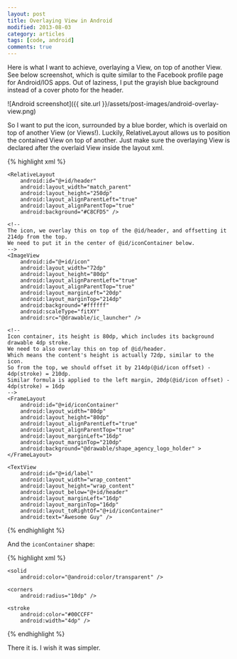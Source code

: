 ```yaml
---
layout: post
title: Overlaying View in Android
modified: 2013-08-03
category: articles
tags: [code, android]
comments: true
---
```


Here is what I want to achieve, overlaying a View, on top of another View. See below screenshot, which is quite similar to the Facebook profile page for Android/IOS apps. Out of laziness, I put the grayish blue background instead of a cover photo for the header.

![Android screenshot]({{ site.url }}/assets/post-images/android-overlay-view.png)

So I want to put the icon, surrounded by a blue border, which is overlaid on top of another View (or Views!). Luckily, RelativeLayout allows us to position the contained View on top of another. Just make sure the overlaying View is declared after the overlaid View inside the layout xml.

{% highlight xml %}
<RelativeLayout xmlns:android="http://schemas.android.com/apk/res/android"
    xmlns:tools="http://schemas.android.com/tools"
    android:layout_width="match_parent"
    android:layout_height="match_parent"
    tools:context=".MainActivity"
    tools:ignore="HardcodedText,ContentDescription" >

    <RelativeLayout
        android:id="@+id/header"
        android:layout_width="match_parent"
        android:layout_height="250dp"
        android:layout_alignParentLeft="true"
        android:layout_alignParentTop="true"
        android:background="#C8CFD5" />

    <!--
    The icon, we overlay this on top of the @id/header, and offsetting it 214dp from the top.
    We need to put it in the center of @id/iconContainer below.
    -->
    <ImageView
        android:id="@+id/icon"
        android:layout_width="72dp"
        android:layout_height="80dp"
        android:layout_alignParentLeft="true"
        android:layout_alignParentTop="true"
        android:layout_marginLeft="20dp"
        android:layout_marginTop="214dp"
        android:background="#ffffff"
        android:scaleType="fitXY"
        android:src="@drawable/ic_launcher" />

    <!--
    Icon container, its height is 80dp, which includes its background drawable 4dp stroke.
    We need to also overlay this on top of @id/header.
    Which means the content's height is actually 72dp, similar to the icon.
    So from the top, we should offset it by 214dp(@id/icon offset) - 4dp(stroke) = 210dp.
    Similar formula is applied to the left margin, 20dp(@id/icon offset) - 4dp(stroke) = 16dp
    -->
    <FrameLayout
        android:id="@+id/iconContainer"
        android:layout_width="80dp"
        android:layout_height="80dp"
        android:layout_alignParentLeft="true"
        android:layout_alignParentTop="true"
        android:layout_marginLeft="16dp"
        android:layout_marginTop="210dp"
        android:background="@drawable/shape_agency_logo_holder" >
    </FrameLayout>

    <TextView
        android:id="@+id/label"
        android:layout_width="wrap_content"
        android:layout_height="wrap_content"
        android:layout_below="@+id/header"
        android:layout_marginLeft="16dp"
        android:layout_marginTop="16dp"
        android:layout_toRightOf="@+id/iconContainer"
        android:text="Awesome Guy" />

</RelativeLayout>
{% endhighlight  %}

And the `iconContainer` shape:

{% highlight xml %}
<shape xmlns:android="http://schemas.android.com/apk/res/android"
    android:shape="rectangle" >

    <solid
        android:color="@android:color/transparent" />

    <corners
        android:radius="10dp" />

    <stroke
        android:color="#00CCFF"
        android:width="4dp" />

</shape>
{% endhighlight %}

There it is. I wish it was simpler.
